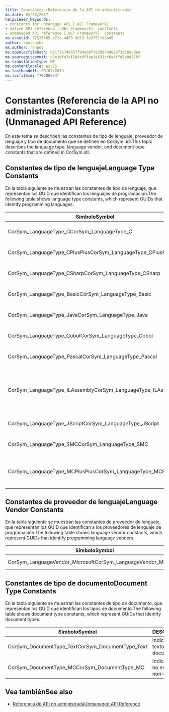 ```yaml
---
title: Constantes (Referencia de la API no administrada)
ms.date: 03/30/2017
helpviewer_keywords:
- constants for unmanaged API [.NET Framework]
- native API reference [.NET Framework], constants
- unmanaged API reference [.NET Framework], constants
ms.assetid: 77526f65-b71c-4483-9d19-3a3751fd8a45
author: rpetrusha
ms.author: ronpet
ms.openlocfilehash: b91f2a749557f94a68f1929d649824719160d9ee
ms.sourcegitcommit: d2e1dfa7ef2d4e9ffae3d431cf6a4ffd9c8d378f
ms.translationtype: MT
ms.contentlocale: es-ES
ms.lasthandoff: 09/07/2019
ms.locfileid: "70786954"
---
```

# <a name="constants-unmanaged-api-reference"></a><span data-ttu-id="4c3b1-102">Constantes (Referencia de la API no administrada)</span><span class="sxs-lookup"><span data-stu-id="4c3b1-102">Constants (Unmanaged API Reference)</span></span>
<span data-ttu-id="4c3b1-103">En este tema se describen las constantes de tipo de lenguaje, proveedor de lenguaje y tipo de documento que se definen en CorSym. idl.</span><span class="sxs-lookup"><span data-stu-id="4c3b1-103">This topic describes the language type, language vendor, and document type constants that are defined in CorSym.idl.</span></span>  
  
## <a name="language-type-constants"></a><span data-ttu-id="4c3b1-104">Constantes de tipo de lenguaje</span><span class="sxs-lookup"><span data-stu-id="4c3b1-104">Language Type Constants</span></span>  
 <span data-ttu-id="4c3b1-105">En la tabla siguiente se muestran las constantes de tipo de lenguaje, que representan los GUID que identifican los lenguajes de programación.</span><span class="sxs-lookup"><span data-stu-id="4c3b1-105">The following table shows language type constants, which represent GUIDs that identify programming languages.</span></span>  
  
|<span data-ttu-id="4c3b1-106">Símbolo</span><span class="sxs-lookup"><span data-stu-id="4c3b1-106">Symbol</span></span>|<span data-ttu-id="4c3b1-107">DESCRIPCIÓN</span><span class="sxs-lookup"><span data-stu-id="4c3b1-107">Description</span></span>|  
|------------|-----------------|  
|<span data-ttu-id="4c3b1-108">CorSym_LanguageType_C</span><span class="sxs-lookup"><span data-stu-id="4c3b1-108">CorSym_LanguageType_C</span></span>|<span data-ttu-id="4c3b1-109">Indica el lenguaje C.</span><span class="sxs-lookup"><span data-stu-id="4c3b1-109">Indicates the C language.</span></span>|  
|<span data-ttu-id="4c3b1-110">CorSym_LanguageType_CPlusPlus</span><span class="sxs-lookup"><span data-stu-id="4c3b1-110">CorSym_LanguageType_CPlusPlus</span></span>|<span data-ttu-id="4c3b1-111">Indica el C++ idioma.</span><span class="sxs-lookup"><span data-stu-id="4c3b1-111">Indicates the C++ language.</span></span>|  
|<span data-ttu-id="4c3b1-112">CorSym_LanguageType_CSharp</span><span class="sxs-lookup"><span data-stu-id="4c3b1-112">CorSym_LanguageType_CSharp</span></span>|<span data-ttu-id="4c3b1-113">Indica el C# idioma.</span><span class="sxs-lookup"><span data-stu-id="4c3b1-113">Indicates the C# language.</span></span>|  
|<span data-ttu-id="4c3b1-114">CorSym_LanguageType_Basic</span><span class="sxs-lookup"><span data-stu-id="4c3b1-114">CorSym_LanguageType_Basic</span></span>|<span data-ttu-id="4c3b1-115">Indica el lenguaje básico.</span><span class="sxs-lookup"><span data-stu-id="4c3b1-115">Indicates the Basic language.</span></span>|  
|<span data-ttu-id="4c3b1-116">CorSym_LanguageType_Java</span><span class="sxs-lookup"><span data-stu-id="4c3b1-116">CorSym_LanguageType_Java</span></span>|<span data-ttu-id="4c3b1-117">Indica el lenguaje Java.</span><span class="sxs-lookup"><span data-stu-id="4c3b1-117">Indicates the Java language.</span></span>|  
|<span data-ttu-id="4c3b1-118">CorSym_LanguageType_Cobol</span><span class="sxs-lookup"><span data-stu-id="4c3b1-118">CorSym_LanguageType_Cobol</span></span>|<span data-ttu-id="4c3b1-119">Indica el lenguaje COBOL.</span><span class="sxs-lookup"><span data-stu-id="4c3b1-119">Indicates the COBOL language.</span></span>|  
|<span data-ttu-id="4c3b1-120">CorSym_LanguageType_Pascal</span><span class="sxs-lookup"><span data-stu-id="4c3b1-120">CorSym_LanguageType_Pascal</span></span>|<span data-ttu-id="4c3b1-121">Indica el lenguaje Pascal.</span><span class="sxs-lookup"><span data-stu-id="4c3b1-121">Indicates the Pascal language.</span></span>|  
|<span data-ttu-id="4c3b1-122">CorSym_LanguageType_ILAssembly</span><span class="sxs-lookup"><span data-stu-id="4c3b1-122">CorSym_LanguageType_ILAssembly</span></span>|<span data-ttu-id="4c3b1-123">Indica el código de ensamblado del lenguaje intermedio de Microsoft (MSIL).</span><span class="sxs-lookup"><span data-stu-id="4c3b1-123">Indicates the Microsoft intermediate language (MSIL) assembly code.</span></span>|  
|<span data-ttu-id="4c3b1-124">CorSym_LanguageType_JScript</span><span class="sxs-lookup"><span data-stu-id="4c3b1-124">CorSym_LanguageType_JScript</span></span>|<span data-ttu-id="4c3b1-125">Indica el lenguaje JScript.</span><span class="sxs-lookup"><span data-stu-id="4c3b1-125">Indicates the JScript language.</span></span>|  
|<span data-ttu-id="4c3b1-126">CorSym_LanguageType_SMC</span><span class="sxs-lookup"><span data-stu-id="4c3b1-126">CorSym_LanguageType_SMC</span></span>|<span data-ttu-id="4c3b1-127">Indica el lenguaje SMC.</span><span class="sxs-lookup"><span data-stu-id="4c3b1-127">Indicates the SMC language.</span></span>|  
|<span data-ttu-id="4c3b1-128">CorSym_LanguageType_MCPlusPlus</span><span class="sxs-lookup"><span data-stu-id="4c3b1-128">CorSym_LanguageType_MCPlusPlus</span></span>|<span data-ttu-id="4c3b1-129">Indica el C++ idioma habilitado para el .NET Framework.</span><span class="sxs-lookup"><span data-stu-id="4c3b1-129">Indicates the C++ language enabled for the .NET Framework.</span></span>|  
  
## <a name="language-vendor-constants"></a><span data-ttu-id="4c3b1-130">Constantes de proveedor de lenguaje</span><span class="sxs-lookup"><span data-stu-id="4c3b1-130">Language Vendor Constants</span></span>  
 <span data-ttu-id="4c3b1-131">En la tabla siguiente se muestran las constantes de proveedor de lenguaje, que representan los GUID que identifican a los proveedores de lenguaje de programación.</span><span class="sxs-lookup"><span data-stu-id="4c3b1-131">The following table shows language vendor constants, which represent GUIDs that identify programming language vendors.</span></span>  
  
|<span data-ttu-id="4c3b1-132">Símbolo</span><span class="sxs-lookup"><span data-stu-id="4c3b1-132">Symbol</span></span>|<span data-ttu-id="4c3b1-133">DESCRIPCIÓN</span><span class="sxs-lookup"><span data-stu-id="4c3b1-133">Description</span></span>|  
|------------|-----------------|  
|<span data-ttu-id="4c3b1-134">CorSym_LanguageVendor_Microsoft</span><span class="sxs-lookup"><span data-stu-id="4c3b1-134">CorSym_LanguageVendor_Microsoft</span></span>|<span data-ttu-id="4c3b1-135">Indica Microsoft.</span><span class="sxs-lookup"><span data-stu-id="4c3b1-135">Indicates Microsoft.</span></span>|  
  
## <a name="document-type-constants"></a><span data-ttu-id="4c3b1-136">Constantes de tipo de documento</span><span class="sxs-lookup"><span data-stu-id="4c3b1-136">Document Type Constants</span></span>  
 <span data-ttu-id="4c3b1-137">En la tabla siguiente se muestran las constantes de tipo de documento, que representan los GUID que identifican los tipos de documento.</span><span class="sxs-lookup"><span data-stu-id="4c3b1-137">The following table shows document type constants, which represent GUIDs that identify document types.</span></span>  
  
|<span data-ttu-id="4c3b1-138">Símbolo</span><span class="sxs-lookup"><span data-stu-id="4c3b1-138">Symbol</span></span>|<span data-ttu-id="4c3b1-139">DESCRIPCIÓN</span><span class="sxs-lookup"><span data-stu-id="4c3b1-139">Description</span></span>|  
|------------|-----------------|  
|<span data-ttu-id="4c3b1-140">CorSym_DocumentType_Text</span><span class="sxs-lookup"><span data-stu-id="4c3b1-140">CorSym_DocumentType_Text</span></span>|<span data-ttu-id="4c3b1-141">Indica un documento de texto.</span><span class="sxs-lookup"><span data-stu-id="4c3b1-141">Indicates a text document.</span></span>|  
|<span data-ttu-id="4c3b1-142">CorSym_DocumentType_MC</span><span class="sxs-lookup"><span data-stu-id="4c3b1-142">CorSym_DocumentType_MC</span></span>|<span data-ttu-id="4c3b1-143">Indica un documento que no es de texto.</span><span class="sxs-lookup"><span data-stu-id="4c3b1-143">Indicates a non-text document.</span></span>|  
  
## <a name="see-also"></a><span data-ttu-id="4c3b1-144">Vea también</span><span class="sxs-lookup"><span data-stu-id="4c3b1-144">See also</span></span>

- [<span data-ttu-id="4c3b1-145">Referencia de API no administrada</span><span class="sxs-lookup"><span data-stu-id="4c3b1-145">Unmanaged API Reference</span></span>](index.md)
